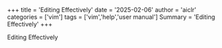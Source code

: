 +++
title = 'Editing Effectively'
date = '2025-02-06'
author = 'aiclr'
categories = ['vim']
tags = ['vim','help','user manual']
Summary = 'Editing Effectively'
+++

Editing Effectively